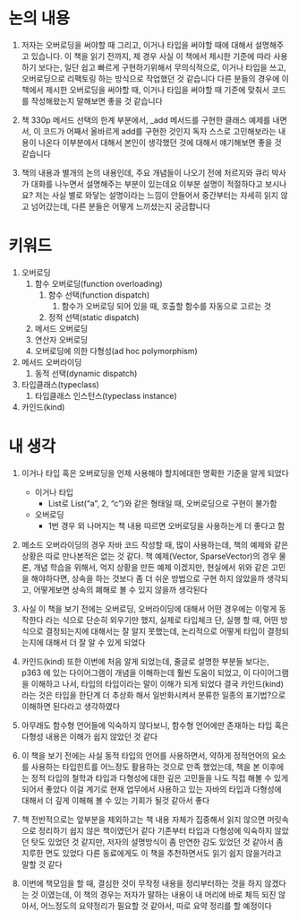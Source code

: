 # 논의 내용
1. 저자는 오버로딩을 써야할 때 그리고, 이거나 타입을 써야할 때에 대해서 설명해주고 있습니다. 이 책을 읽기 전까지, 제 경우 사실 이 책에서 제시한 기준에 따라 사용하기 보다는, 일단 쉽고 빠르게 구현하기위해서 무의식적으로, 이거나 타입을 쓰고, 오버로딩으로 리팩토링 하는 방식으로 작업했던 것 같습니다 다른 분들의 경우에 이 책에서 제시한 오버로딩을 써야할 때, 이거나 타입을 써야할 때 기준에 맞춰서 코드를 작성해왔는지 말해보면 좋을 것 같습니다

2. 책 330p 메서드 선택의 한계 부분에서, _add 메서드를 구현한 클래스 예제를 내면서, 이 코드가 어째서 올바르게 add를 구현한 것인지 독자 스스로 고민해보라는 내용이 나온다 이부분에서 대해서 본인이 생각했던 것에 대해서 얘기해보면 좋을 것 같습니다

3. 책의 내용과 별개의 논의 내용인데, 주요 개념들이 나오기 전에 처르지와 큐리 박사가 대화를 나누면서 설명해주는 부분이 있는데요 이부분 설명이 적절하다고 보시나요? 저는 사실 별로 와닿는 설명이라는 느낌이 안들어서 중간부터는 자세히 읽지 않고 넘어갔는데, 다른 분들은 어떻게 느끼셨는지 궁금합니다


# 키워드
1. 오버로딩
    1. 함수 오버로딩(function overloading)
        1. 함수 선택(function dispatch)
            1. 함수가 오버로딩 되어 있을 때, 호출할 함수를 자동으로 고르는 것
        2. 정적 선택(static dispatch)
    2. 메서드 오버로딩
    3. 연산자 오버로딩
    4. 오버로딩에 의한 다형성(ad hoc polymorphism)
2. 메서드 오버라이딩
    1. 동적 선택(dynamic dispatch)
3. 타입클래스(typeclass)
    1. 타입클래스 인스턴스(typeclass instance)
4. 카인드(kind)



# 내 생각
1. 이거나 타입 혹은 오버로딩을 언제 사용해야 할지에대한 명확한 기준을 알게 되었다
    - 이거나 타입
        - List로 List(“a”, 2, “c”)와 같은 형태일 때, 오버로딩으로 구현이 불가함
    - 오버로딩
        - 1번 경우 외 나머지는 책 내용 따르면 오버로딩을 사용하는게 더 좋다고 함
2. 메소드 오버라이딩의 경우 자바 코드 작성할 때, 많이 사용하는데, 책의 예제와 같은 상황은 따로 만나본적은 없는 것 같다. 책 예제(Vector, SparseVector)의 경우 물론, 개념 학습을 위해서, 억지 상황을 만든 예제 이겠지만, 현실에서 위와 같은 고민을 해야하다면, 상속을 하는 것보다 좀 더 쉬운 방법으로 구현 하지 않았을까 생각되고, 어떻게보면 상속의 폐해로 볼 수 있지 않을까 생각된다

3. 사실 이 책을 보기 전에는 오버로딩, 오버라이딩에 대해서 어떤 경우에는 이렇게 동작한다 라는 식으로 단순히 외우기만 했지, 실제로 타입체크 단, 실행 할 때, 어떤 방식으로 결정되는지에 대해서는 잘 알지 못했는데, 논리적으로 어떻게 타입이 결정되는지에 대해서 더 잘 알 수 있게 되었다

4. 카인드(kind) 또한 이번에 처음 알게 되었는데, 줄글로 설명한 부분들 보다는, p363 에 있는 다이어그램이 개념을 이해하는데 훨씬 도움이 되었고, 이 다이어그램을 이해하고 나서, 타입의 타입이라는 말이 이해가 되게 되었다 결국 카인드(kind) 라는 것은 타입을 한단계 더 추상화 해서 일반화시켜서 분류한 일종의 표기법?으로 이해하면 된다라고 생각하였다

5. 아무래도 함수형 언어들에 익숙하지 않다보니, 함수형 언어에만 존재하는 타입 혹은 다형성 내용은 이해가 쉽지 않았던 것 같다

6. 이 책을 보기 전에는 사실 동적 타입의 언어를 사용하면서, 약하게 정적언어의 요소를 사용하는 타입힌트를 어느정도 활용하는 것으로 만족 했었는데, 책을 본 이후에는 정적 타입의 철학과 타입과 다형성에 대한 깊은 고민들을 나도 직접 해볼 수 있게 되어서 좋았다 이걸 계기로 현재 업무에서 사용하고 있는 자바의 타입과 다형성에 대해서 더 깊게 이해해 볼 수 있는 기회가 될것 같아서 좋다

7. 책 전반적으로는 앞부분을 제외하고는 책 내용 자체가 집중해서 읽지 않으면 머릿속으로 정리하기 쉽지 않은 책이였던거 같다 기존부터 타입과 다형성에 익숙하지 않았던 탓도 있었던 것 같지만, 저자의 설명방식이 좀 만연한 감도 있었던 것 같아서 좀 지루한 면도 있었다 다른 동료에게도 이 책을 추천하면서도 읽기 쉽지 않을거라고 말할 것 같다

8. 이번에 책모임을 할 때, 결심한 것이 무작정 내용을 정리부터하는 것을 하지 않겠다는 것 이였는데, 이 책의 경우는 저자가 말하는 내용이 내 머리에 바로 체득 되진 않아서, 어느정도의 요약정리가 필요할 것 같아서, 따로 요약 정리를 할 예정이다
